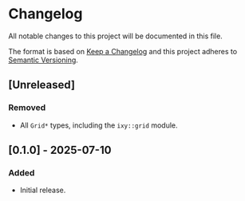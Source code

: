 # Changelog

All notable changes to this project will be documented in this file.

The format is based on [Keep a Changelog](http://keepachangelog.com/en/1.0.0/)
and this project adheres to [Semantic Versioning](https://semver.org/spec/v2.0.0.html).

## [Unreleased]

### Removed

- All `Grid*` types, including the `ixy::grid` module.

## [0.1.0] - 2025-07-10

### Added

- Initial release.

